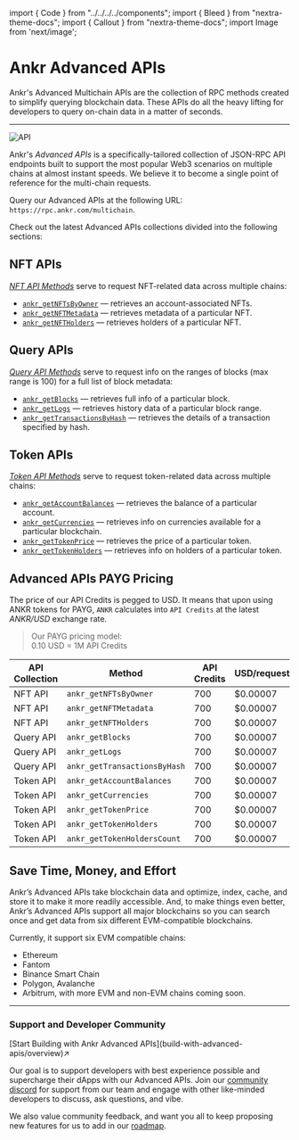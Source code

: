 import { Code } from "../../../../components";
import { Bleed } from "nextra-theme-docs";
import { Callout } from "nextra-theme-docs";
import Image from 'next/image';

# Ankr Advanced APIs

Ankr's Advanced Multichain APIs are the collection of RPC methods created to simplify querying blockchain data. These APIs do all the heavy lifting for developers to query on-chain data in a matter of seconds.
_________________
<img src="/docs/build/API.png" alt="API" class="responsive-pic"  />

Ankr's *Advanced APIs* is a specifically-tailored collection of JSON-RPC API endpoints built to support the most popular Web3 scenarios on multiple chains at almost instant speeds. We believe it to become a single point of reference for the multi-chain requests.

Query our Advanced APIs at the following URL: `https://rpc.ankr.com/multichain`.

Check out the latest Advanced APIs collections divided into the following sections:

[//]: # (in [Postman]&#40;https://documenter.getpostman.com/view/19024547/UVsEVUGQ&#41; and look through the Advanced API docs)

## NFT APIs

[_NFT API Methods_](/build/products/advanced-api-sdk/nft-methods/) serve to request NFT-related data across multiple chains:

  * [`ankr_getNFTsByOwner`](/build/products/advanced-api-sdk/nft-methods/#ankr_getnftsbyowner) — retrieves an account-associated NFTs.
  * [`ankr_getNFTMetadata`](/build/products/advanced-api-sdk/nft-methods/#ankr_getnftmetadata) — retrieves metadata of a particular NFT.
  * [`ankr_getNFTHolders`](/build/products/advanced-api-sdk/nft-methods/#ankr_getnftholders) — retrieves holders of a particular NFT.

## Query APIs

[_Query API Methods_](/build/products/advanced-api-sdk/query-methods/) serve to request info on the ranges of blocks (max range is 100) for a full list of block metadata:

  * [`ankr_getBlocks`](/build/products/advanced-api-sdk/query-methods/#ankr_getblocks) — retrieves full info of a particular block.
  * [`ankr_getLogs`](/build/products/advanced-api-sdk/query-methods/#ankr_getlogs) — retrieves history data of a particular block range.
  * [`ankr_getTransactionsByHash`](/build/products/advanced-api-sdk/query-methods/#ankr_gettransactionsbyhash) — retrieves the details of a transaction specified by hash.

## Token APIs

[_Token API Methods_](/build/products/advanced-api-sdk/token-methods/) serve to request token-related data across multiple chains:

  * [`ankr_getAccountBalances`](/build/products/advanced-api-sdk/token-methods/#ankr_getaccountbalances) — retrieves the balance of a particular account.
  * [`ankr_getCurrencies`](/build/products/advanced-api-sdk/token-methods/#ankr_getcurrencies) — retrieves info on currencies available for a particular blockchain.
  * [`ankr_getTokenPrice`](/build/products/advanced-api-sdk/token-methods/#ankr_gettokenprice) — retrieves the price of a particular token.
  * [`ankr_getTokenHolders`](/build/products/advanced-api-sdk/token-methods/#ankr_gettokenholders) — retrieves info on holders of a particular token.

## Advanced APIs PAYG Pricing

The price of our API Credits is pegged to USD. It means that upon using ANKR tokens for PAYG, `ANKR` calculates into `API Credits` at the latest _ANKR/USD_ exchange rate.

> Our PAYG pricing model:  
> 0.10 USD = 1M API Credits  

| API Collection  | Method                       | API Credits | USD/request  |
|-----------------|------------------------------|-------------|--------------|
| NFT API         | `ankr_getNFTsByOwner`        | 700         | $0.00007     |
| NFT API         | `ankr_getNFTMetadata`        | 700         | $0.00007     |
| NFT API         | `ankr_getNFTHolders`         | 700         | $0.00007     |
| Query API       | `ankr_getBlocks`             | 700         | $0.00007     |
| Query API       | `ankr_getLogs`               | 700         | $0.00007     |
| Query API       | `ankr_getTransactionsByHash` | 700         | $0.00007     |
| Token API       | `ankr_getAccountBalances`    | 700         | $0.00007     |
| Token API       | `ankr_getCurrencies`         | 700         | $0.00007     |
| Token API       | `ankr_getTokenPrice`         | 700         | $0.00007     |
| Token API       | `ankr_getTokenHolders`       | 700         | $0.00007     |
| Token API       | `ankr_getTokenHoldersCount`  | 700         | $0.00007     |


## Save Time, Money, and Effort
Ankr’s Advanced APIs take blockchain data and optimize, index, cache, and store it to make it more readily accessible. And, to make things even better, Ankr’s Advanced APIs support all major blockchains so you can search once and get data from six different EVM-compatible blockchains.

Currently, it support six EVM compatible chains: 
- Ethereum
- Fantom
- Binance Smart Chain
- Polygon, Avalanche
- Arbitrum, with more EVM and non-EVM chains coming soon.
__________________________________________

### Support and Developer Community

<div className="p-4 border border-gray-200 dark:border-gray-900 rounded mt-6">
  [Start Building with Ankr Advanced APIs](build-with-advanced-apis/overview)↗
</div>

Our goal is to support developers with best experience possible and supercharge their dApps with our Advanced APIs. Join our [community discord](http://discord.gg/ankr) for support from our team and engage with other like-minded developers to discuss, ask questions, and vibe. 

We also value community feedback, and want you all to keep proposing new features for us to add in our [roadmap](https://roadmap.ankr.com/b/feature-requests/).

